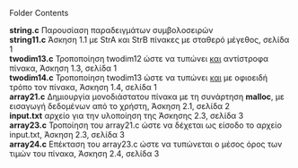 Folder Contents

<b>string.c</b> Παρουσίαση παραδειγμάτων συμβολοσειρών<br>
<b>string11.c</b> Άσκηση 1.1 με StrA και StrB πίνακες με σταθερό μέγεθος, σελίδα 1<br>
<b>twodim13.c</b> Τροποποίηση twodim12 ώστε να τυπώνει <u>και</u> αντίστροφα πίνακα,  Άσκηση 1.3, σελίδα 1<br>
<b>twodim14.c</b> Τροποποίηση twodim13 ώστε να τυπώνει <u>και</u> με οφιοειδή τρόπο τον πίνακα,  Άσκηση 1.4, σελίδα 1<br>
<b>array21.c</b> Δημιουργία μονοδιάστατου πίνακα με τη συνάρτηση <b>malloc</b>, με εισαγωγή δεδομένων από το χρήστη, Άσκηση 2.1, σελίδα 2<br>
<b>input.txt</b> αρχείο για την υλοποίηση της Άσκησης 2.3, σελίδα 3<br>
<b>array23.c</b> Τροποίηση του array21.c ώστε να δέχεται ως είσοδο το αρχείο input.txt, Άσκηση 2.3, σελίδα 3<br>
<b>array24.c</b> Επέκταση του array23.c ώστε να τυπώνεται ο μέσος όρος των τιμών του πίνακα, Άσκηση 2.4, σελίδα 3<br>

